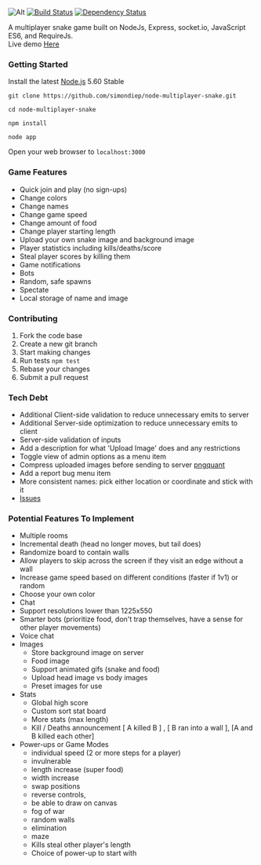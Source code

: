 ![Alt](http://simondiep.github.io/img/snake.gif)
[![Build Status](https://travis-ci.org/simondiep/node-multiplayer-snake.svg?branch=master)](https://travis-ci.org/simondiep/node-multiplayer-snake)
[![Dependency Status](https://david-dm.org/simondiep/node-multiplayer-snake/status.svg?style=flat)](https://david-dm.org/simondiep/node-multiplayer-snake)  

A multiplayer snake game built on NodeJs, Express, socket.io, JavaScript ES6, and RequireJs.  
Live demo [Here](https://node-multiplayer-snake.herokuapp.com/)

### Getting Started

Install the latest [Node.js](http://nodejs.org) 5.60 Stable

`git clone https://github.com/simondiep/node-multiplayer-snake.git`

`cd node-multiplayer-snake`

`npm install`

`node app`

Open your web browser to `localhost:3000`


### Game Features
 - Quick join and play (no sign-ups)
 - Change colors
 - Change names
 - Change game speed
 - Change amount of food
 - Change player starting length
 - Upload your own snake image and background image
 - Player statistics including kills/deaths/score
 - Steal player scores by killing them
 - Game notifications
 - Bots
 - Random, safe spawns
 - Spectate
 - Local storage of name and image

### Contributing

1. Fork the code base
2. Create a new git branch
3. Start making changes
4. Run tests `npm test`
5. Rebase your changes
6. Submit a pull request

### Tech Debt
 - Additional Client-side validation to reduce unnecessary emits to server
 - Additional Server-side optimization to reduce unnecessary emits to client
 - Server-side validation of inputs
 - Add a description for what 'Upload Image' does and any restrictions
 - Toggle view of admin options as a menu item
 - Compress uploaded images before sending to server [pngquant](https://pngquant.org/)
 - Add a report bug menu item
 - More consistent names: pick either location or coordinate and stick with it
 - [Issues](https://github.com/simondiep/node-multiplayer-snake/issues)

### Potential Features To Implement
 - Multiple rooms
 - Incremental death (head no longer moves, but tail does)
 - Randomize board to contain walls
 - Allow players to skip across the screen if they visit an edge without a wall
 - Increase game speed based on different conditions (faster if 1v1) or random
 - Choose your own color
 - Chat
 - Support resolutions lower than 1225x550
 - Smarter bots (prioritize food, don't trap themselves, have a sense for other player movements)
 - Voice chat
 - Images
    - Store background image on server
    - Food image
    - Support animated gifs (snake and food)
    - Upload head image vs body images
    - Preset images for use
 - Stats
    - Global high score
    - Custom sort stat board
    - More stats (max length)
    - Kill / Deaths announcement [ A killed B ] , [ B ran into a wall ], [A and B killed each other]
 - Power-ups or Game Modes
    - individual speed (2 or more steps for a player)
    - invulnerable
    - length increase (super food)
    - width increase
    - swap positions
    - reverse controls,
    - be able to draw on canvas
    - fog of war
    - random walls
    - elimination
    - maze
    - Kills steal other player's length
    - Choice of power-up to start with